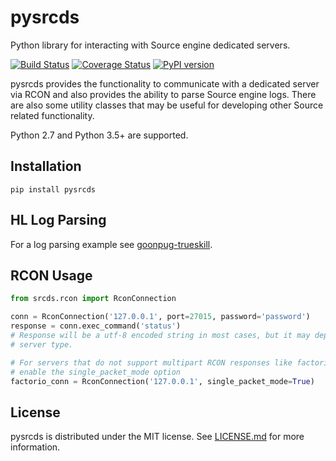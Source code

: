 pysrcds
=======

Python library for interacting with Source engine dedicated servers.

[![Build Status](https://travis-ci.org/pmrowla/pysrcds.svg?branch=master)](https://travis-ci.org/pmrowla/pysrcds)
[![Coverage Status](https://coveralls.io/repos/github/pmrowla/pysrcds/badge.svg?branch=master)](https://coveralls.io/github/pmrowla/pysrcds?branch=master)
[![PyPI version](https://badge.fury.io/py/pysrcds.svg)](https://pypi.python.org/pypi/pysrcds/)

pysrcds provides the functionality to communicate with a dedicated server via
RCON and also provides the ability to parse Source engine logs. There are also
some utility classes that may be useful for developing other Source related
functionality.

Python 2.7 and Python 3.5+ are supported.

Installation
------------

```
pip install pysrcds
```


HL Log Parsing
--------------

For a log parsing example see [goonpug-trueskill](https://github.com/goonpug/goonpug-trueskill).

RCON Usage
----------

```python
from srcds.rcon import RconConnection

conn = RconConnection('127.0.0.1', port=27015, password='password')
response = conn.exec_command('status')
# Response will be a utf-8 encoded string in most cases, but it may depend on the
# server type.

# For servers that do not support multipart RCON responses like factorio,
# enable the single_packet_mode option
factorio_conn = RconConnection('127.0.0.1', single_packet_mode=True)
```

License
-------

pysrcds is distributed under the MIT license. See
[LICENSE.md](https://github.com/pmrowla/pysrcds/blob/master/LICENSE.md)
for more information.
